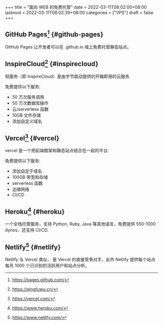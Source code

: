 +++
title = "面向 WEB 的免费托管"
date = 2022-03-11T08:02:00+08:00
lastmod = 2022-03-11T08:02:39+08:00
categories = ["VPS"]
draft = false
+++

## GitHub Pages[^fn:1] {#github-pages}

GitHub Pages 让开发者可以在 .github.io 域上免费托管静态站点。


## InspireCloud[^fn:2] {#inspirecloud}

轻服务（即 InspireCloud）是由字节跳动提供的开箱即用的云服务.

免费提供以下服务:

-   50 万次服务调用
-   50 万次数据库操作
-   云/serverless 函数
-   10GB 文件存储
-   添加自定义域名


## Vercel[^fn:3] {#vercel}

vercel 是一个把前端框架和静态站点结合在一起的平台.

免费提供以下服务:

-   添加自定于域名
-   100GB 带宽和存储
-   serverless 函数
-   边缘网络
-   CI/CD


## Heroku[^fn:4] {#heroku}

一个全栈托管服务，支持 Python, Ruby, Java 等其他语言，免费提供 550-1000 dynos，还支持 CI/CD.


## Netlify[^fn:5] {#netlify}

Netlify 与 Vercel 类似， 是 Vercel 的直接竞争对手，此外 Netlify 提供每个站点每月 1000 个已识别的活跃用户和站点分析。

[^fn:1]: <https://pages.github.com/>
[^fn:2]: <https://qingfuwu.cn/>
[^fn:3]: <https://vercel.com/>
[^fn:4]: <https://www.heroku.com/>
[^fn:5]: <https://www.netlify.com/>